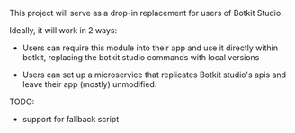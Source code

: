 This project will serve as a drop-in replacement for users of Botkit Studio.

Ideally, it will work in 2 ways:

* Users can require this module into their app and use it directly within botkit, replacing the botkit.studio commands with local versions

* Users can set up a microservice that replicates Botkit studio's apis and leave their app (mostly) unmodified.


TODO:

* support for fallback script
